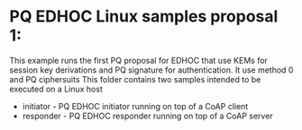 # PQ EDHOC Linux samples proposal 1: 

This example runs the first PQ proposal for EDHOC that use KEMs for session key derivations and PQ signature for authentication. It use method 0 and PQ ciphersuits 
This folder contains two samples intended to be executed on a Linux host

* initiator - PQ EDHOC initiator running on top of a CoAP client
* responder - PQ EDHOC responder running on top of a CoAP server

